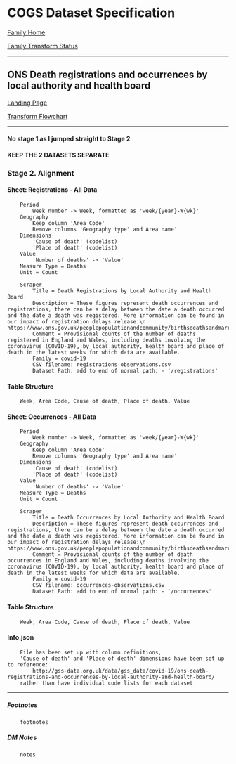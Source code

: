 # COGS Dataset Specification

[Family Home](https://gss-cogs.github.io/family-covid-19/datasets/specmenu.html)

[Family Transform Status](https://gss-cogs.github.io/family-covid-19/datasets/index.html)

----------

## ONS Death registrations and occurrences by local authority and health board 

[Landing Page](https://www.ons.gov.uk/peoplepopulationandcommunity/healthandsocialcare/causesofdeath/datasets/deathregistrationsandoccurrencesbylocalauthorityandhealthboard/2020)

[Transform Flowchart](https://gss-cogs.github.io/family-covid-19/datasets/specflowcharts.html?ONS-Death-registrations-and-occurrences-by-local-authority-and-health-board/flowchart.ttl)

----------
#### No stage 1 as I jumped straight to Stage 2
#### KEEP THE 2 DATASETS SEPARATE

### Stage 2. Alignment

#### Sheet: Registrations - All Data

		Period
			Week number -> Week, formatted as 'week/{year}-W{wk}'
		Geography
			Keep column 'Area Code'
			Remove columns 'Geography type' and Area name'
		Dimensions
			'Cause of death' (codelist)
			'Place of death' (codelist)
		Value
			'Number of deaths' -> 'Value'
		Measure Type = Deaths
		Unit = Count

		Scraper
			Title = Death Registrations by Local Authority and Health Board
			Description = These figures represent death occurrences and registrations, there can be a delay between the date a death occurred and the date a death was registered. More information can be found in our impact of registration delays release:\n https://www.ons.gov.uk/peoplepopulationandcommunity/birthsdeathsandmarriages/deaths/articles/impactofregistrationdelaysonmortalitystatisticsinenglandandwales/latest
			Comment = Provisional counts of the number of deaths registered in England and Wales, including deaths involving the coronavirus (COVID-19), by local authority, health board and place of death in the latest weeks for which data are available.
			Family = covid-19
			CSV filename: registrations-observations.csv
			Dataset Path: add to end of normal path: - '/registrations'

#### Table Structure

		Week, Area Code, Cause of death, Place of death, Value

#### Sheet: Occurrences - All Data

		Period
			Week number -> Week, formatted as 'week/{year}-W{wk}'
		Geography
			Keep column 'Area Code'
			Remove columns 'Geography type' and Area name'
		Dimensions
			'Cause of death' (codelist)
			'Place of death' (codelist)
		Value
			'Number of deaths' -> 'Value'
		Measure Type = Deaths
		Unit = Count

		Scraper
			Title = Death Occurrences by Local Authority and Health Board
			Description = These figures represent death occurrences and registrations, there can be a delay between the date a death occurred and the date a death was registered. More information can be found in our impact of registration delays release:\n https://www.ons.gov.uk/peoplepopulationandcommunity/birthsdeathsandmarriages/deaths/articles/impactofregistrationdelaysonmortalitystatisticsinenglandandwales/latest
			Comment = Provisional counts of the number of death occurrences in England and Wales, including deaths involving the coronavirus (COVID-19), by local authority, health board and place of death in the latest weeks for which data are available.
			Family = covid-19
			CSV filename: occurrences-observations.csv
			Dataset Path: add to end of normal path: - '/occurrences'

#### Table Structure

		Week, Area Code, Cause of death, Place of death, Value

#### Info.json

		File has been set up with column definitions, 
		'Cause of death' and 'Place of death' dimensions have been set up to reference:
			http://gss-data.org.uk/data/gss_data/covid-19/ons-death-registrations-and-occurrences-by-local-authority-and-health-board/
		rather than have individual code lists for each dataset
-------------

##### Footnotes

		footnotes

##### DM Notes

		notes

